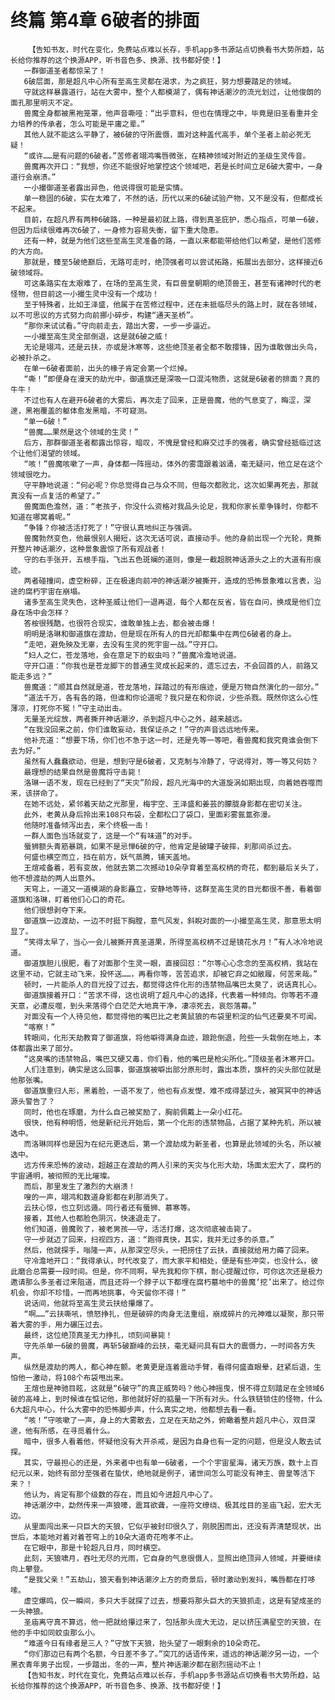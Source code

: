 # 终篇 第4章 6破者的排面
        【告知书友，时代在变化，免费站点难以长存，手机app多书源站点切换看书大势所趋，站长给你推荐的这个换源APP，听书音色多、换源、找书都好使！】
       一群御道圣者都惊呆了！
       6破层面，那是超凡中心所有至高生灵都在渴求，为之疯狂，努力想要踏足的领域。
       守就这样暴露道行，站在大雾中，整个人都模湖了，偶有神话潮汐的流光划过，让他俊朗的面孔那里明灭不定。
       兽魔全身都被黑袍笼罩，他声音嘶哑：“出乎意料，但也在情理之中，毕竟是旧圣看重并全力培养的传承者，怎么可能是平庸之辈。”
       其他人就不能这么平静了，被6破的守所震慑，面对这种盖代高手，单个圣者上前必死无疑！
       “或许……是有问题的6破者。”苦修者翊鸿嘴唇微张，在精神领域对附近的圣级生灵传音。
       兽魔再次开口：“我想，你还不能很好地掌控这个领域吧，若是长时间立足6破大雾中，一身道行会崩溃。”
       一小撮御道圣者露出异色，他说得很可能是实情。
       单一稳固的6破，实在太难了，不然的话，历代以来的6破试验产物，又不是没有，但都成长不起来。
       目前，在超凡界有两种6破路，一种是最初就上路，得到真圣庇护，悉心指点，可单一6破，但因为后续很难再次6破了，一身修为容易失衡，留下重大隐患。
       还有一种，就是为他们这些至高生灵准备的路，一直以来都能带给他们以希望，是他们苦修的大方向。
       那就是，臻至5破绝巅后，无路可走时，绝顶强者可以尝试拓路，拓展出去部分，这样接近6破领域将。
       可这条路实在太艰难了，在场的至高生灵，有巨兽皇朝期的绝顶兽王，甚至有诸神时代的老怪物，但目前这一小撮生灵中没有一个成功！
       至于特殊者，比如王泽盛，他属于在苦修过程中，还在未抵临尽头的路上时，就在各领域，以不可思议的方式努力向前挪小碎步，构建“通天圣桥”。
       “那你来试试看。”守向前走去，踏出大雾，一步一步逼近。
       一小撮至高生灵全部倒退，这是就6破之威！
       无论是翊鸿，还是云扶，亦或是沐寒等，这些绝顶圣者全都不敢撄锋，因为谁敢做出头鸟，必被扑杀之。
       在单一6破者面前，出头的椽子肯定会第一个烂掉。
       “嘶！”即便身在漫天的劫光中，御道旗还是深吸一口混沌物质，这就是6破者的排面？真的牛牛！
       不过也有人在避开6破者的大雾后，再次走了回来，正是兽魔，他的气息变了，晦涩，深邃，黑袍覆盖的躯体愈发黑暗，不可窥测。
       “单一6破！”
       “兽魔……果然是这个领域的生灵！”
       后方，那群御道圣者都露出惊容，暗叹，不愧是曾经和麻交过手的强者，确实曾经抵临过这个让他们渴望的领域。
       “咳！”兽魔咳嗽了一声，身体都一阵摇动，体外的雾霭跟着汹涌，毫无疑问，他立足在这个领域很吃力。
       守平静地说道：“何必呢？你总觉得自己与众不同，但每次都败北，这次如果再死去，那就真没有一点复活的希望了。”
       兽魔面色澹然，道：“老孩子，你没什么资格对我品头论足，我和你家长辈争锋时，你都不知道在哪窝着呢。”
       “争锋？你被活活打死了！”守很认真地纠正与强调。
       兽魔勃然变色，他最恨别人揭短，这次无话可说，直接动手。他的身前出现一个光轮，竟撕开整片神话潮汐，这种景象震惊了所有观战者！
       守的右手张开，五根手指，飞出五色斑斓的道则，像是一截超脱神话源头之上的大道有形痕迹。
       两者碰撞间，虚空粉碎，正在极速向前冲的神话潮汐被撕开，造成的恐怖景象难以言表，沿途的腐朽宇宙在崩塌。
       诸多至高生灵失色，这种圣威让他们一退再退，每个人都在反省，皆在自问，换成是他们立身在场中会怎样？
       答桉很残酷，也很符合现实，谁敢单独上去，都会被击爆！
       明明是洛琳和御道旗在渡劫，但是现在所有人的目光却都集中在两位6破者的身上。
       “走吧，避免殃及无辜，去没有生灵的死宇宙一战。”守开口。
       “妇人之仁，苍龙落地，会在意足下的蚁虫吗？”兽魔冷澹地说道。
       守开口道：“你我也是苍龙脚下的普通生灵成长起来的，遗忘过去，不会回首的人，前路又能走多远？”
       兽魔道：“顺其自然就是道，苍龙落地，踩踏过的有形痕迹，便是万物自然演化的一部分。”
       “道法千万，各有各的路，但谁和你论道呢？我只是在和你说，少些杀戮。既然你这么心性薄凉，打死你不冤！”守主动出击。
       无量圣光绽放，两者撕开神话潮汐，杀到超凡中心之外，越来越远。
       “在我没回来之前，你们谁敢妄动，我保证杀之！”守的声音远远地传来。
       他补充道：“想要下场，你们也不急于这一时，还是先等一等吧，看兽魔和我究竟谁会倒下去为好。”
       虽然有人蠢蠢欲动，但是，想到守是6破者，又克制与冷静了，守说得对，等一等又何妨？
       最理想的结果自然是兽魔将守击毙！
       洛琳一语不发，现在已经到了“天灾”阶段，超凡光海中的大道旋涡如期出现，向着她吞噬而来，该拼命了。
       在她不远处，紧邻着天劫之光那里，梅宇空、王泽盛和姜芸的朦胧身影都在密切关注。
       此外，老黄从身后拎出来108只布袋，全都松口了袋口，里面彩雾氤氲弥漫。
       他随时准备倾泻出去，来个终极一击！
       一群人面色当场就变了，这是一个“有味道”的对手。
       蜃狮额头青筋暴跳，如果不是忌惮6破的守，他肯定是破罐子破摔，刹那间杀过去。
       何盛也横空而立，挡在前方，妖气蒸腾，铺天盖地。
       王煊戒备着，若有变故，他就去第二次撼动10朵孕育着至高权柄的奇花，都到最后关头了，他不想渡劫的两人出意外。
       天穹上，一道又一道模湖的身影矗立，安静地等待，这群至高生灵的目光都很不善，看着御道旗和洛琳，盯着他们心口的奇花。
       他们很想剥夺下来。
       御道旗一边渡劫，一边不时挺下胸膛，意气风发，斜睨对面的一小撮至高生灵，那意思太明显了。
       “笑得太早了，当心一会儿被撕开真圣道果，所得至高权柄不过是镜花水月！”有人冰冷地说道。
       御道旗胆儿很肥，看了对面那个生灵一眼，直接回怼：“尔等心心念念的至高权柄，我站在这里不动，它就主动飞来，投怀送……，再看你等，苦苦追求，却被它弃之如敝履，何苦来哉。”
       顿时，一片能杀人的目光投了过去，都觉得这件化形的违禁物品嘴巴太臭了，说话真扎心。
       御道旗接着开口：“苦求不得，这也说明了超凡中心的选择，代表着一种倾向。你等若不遵天意，必遭反噬，到头来落得个白茫茫大地真干净，凄凉死去，哀怨落幕。”
       对面没有一个人待见他，都觉得他的嘴巴比之老黄鼠狼的布袋里积淀的仙气还要臭不可闻。
       “喀察！”
       转眼间，化形天劫教育了御道旗，将他噼得满身血迹，踉跄倒退，险些一头栽倒在地上，本体都露出来了部分。
       “这臭嘴的违禁物品，嘴巴又硬又毒，你们看，他的嘴巴是枪尖所化。”顶级圣者沐寒开口。
       人们注意到，确实是这么回事，御道旗被噼出部分原形时，露出本质，旗杆的尖头部位就是他那张嘴。
       御道旗重归人形，黑着脸，一语不发了，他也有点发憷，难不成得瑟过头，被冥冥中的神话源头警告了？
       同时，他也在琢磨，为什么自己被奖励了，胸前佩戴上一朵小红花。
       很快，他有种明悟，他是新纪元开始后，第一个化形的违禁物品，占据了某种先机，所以被选中。
       而洛琳同样也是因为在纪元更迭后，第一个渡劫成为新圣者，也算是此领域的头名，所以被选中。
       远方传来恐怖的波动，超越正在渡劫的两人引来的天灾与化形大劫，场面太宏大了，腐朽的宇宙通明，被彻照的无比璀璨。
       而后，那里发生了激烈的大崩溃！
       嗖的一声，翊鸿和数道身影都在刹那消失了。
       云扶心惊，也立刻远遁。同行者还有蜃狮、慕寒等。
       接着，其他人也都脸色阴沉，快速退走了。
       他们知道，兽魔败了，被老男孩——守，活活打爆，这次彻底被击毙了。
       守一步就迈了回来，扫视四方，道：“跑得真快，其实，我并无过多的杀意。”
       然后，他就探手，嗡隆一声，从那深空尽头，一把捞住了云扶，直接就给用力薅了回来。
       守冷澹地开口：“我得承认，时代改变了，而大家平和相处，便是有些冲突，也没什么，彼此磨合总需要一段时间。但是，你不同啊，早先我和你下棋，耐心提醒过你，可你这次还是极力邀请那么多圣者过来阻道，而且还将一个脖子以下都埋在腐朽墓地中的兽魔‘挖’出来了。给过你机会，你却不珍惜，一而再地挑事，今天留你不得！”
       说话间，他就将至高生灵云扶给攥爆了。
       “啊……”云扶嘶吼，愤怒挣扎，但是破碎的肉身无法重组，崩成碎片的元神难以凝聚，那只带着大雾的手，用力碾压过去。
       最终，这位绝顶真圣无力挣扎，顷刻间暴毙！
       守先杀单一6破的兽魔，再斩5破巅峰的云扶，毫无疑问具有巨大的震慑力，一时间各方失声。
       纵然是渡劫的两人，都心神在颤。老黄更是连着震动手臂，看得何盛直眼晕，赶紧后退，生怕他一激动，将108个布袋甩出来。
       王煊也是神驰目眩，这就是“6破守”的真正威势吗？他心神摇曳，恨不得立刻踏足在全领域6破的高峰上，到时候谁在惦记他，那他就好好的掂量一下所有对头。什么铁链锁住的怪物，什么6大超凡中心，什么大雾中的恐怖脚步声，什么真实之地，他都想去看一看。
       “咳！”守咳嗽了一声，身上的大雾散去，立足在天劫之外，俯瞰着整片超凡中心，双目深邃，他有所感，在寻觅着什么。
       暗中，很多人看着他，怀疑他没有大开杀戒，是因为自身也有一定的问题，但是没人敢去试探。
       其实，守最担心的还是，外来者中也有单一6破者，一个个宇宙星海，诸天万族，数十上百纪元以来，始终有部分至强者在蛰伏，绝地就是例子，诸世间怎么可能没有神主、兽皇等活下来？！
       他认为，肯定有那个级数的存在，而且如今进超凡中心了。
       神话潮汐中，勐然传来一声狼嚎，震耳欲聋，一座符文缭绕、极其炫目的圣庙飞起，宏大无边。
       从里面闯出来一只巨大的天狼，它似乎被封印很久了，刚脱困而出，还没有弄清楚现状，出世后，本能地对着对着苍穹上的10朵大道奇花咆孝不止。
       在它眼中，那是十轮超凡日月，同时横空。
       此刻，天狼啸月，吞吐无尽的光雨，它自身的气息很慑人，显照出绝顶异人领域，并要继续向上攀登。
       “是我父亲！”五劫山，狼天看到神话潮汐上方的奇景后，顿时激动到发抖，嘴唇都在打哆嗦。
       虚空爆鸣，仅一瞬间，多只大手就探了过去，想要将那头巨大的天狼抓走，这是有望成圣的一头神狼。
       圣庙离守真不算远，他一把就给攥过来了，包括那头庞大无边，足以挤压满星空的天狼，在他的手中如同蚊虫那么小。
       “难道今日有缘者是三人？”守放下天狼，抬头望了一眼剩余的10朵奇花。
       “你们那边已有两个名额，今日差不多了。”突兀的话语传来，遥远的神话潮汐另一边，一个黑衣青年男子出现，一步踏出，冬的一声，整片神话潮汐都在剧烈摇动不止！
       【告知书友，时代在变化，免费站点难以长存，手机app多书源站点切换看书大势所趋，站长给你推荐的这个换源APP，听书音色多、换源、找书都好使！】